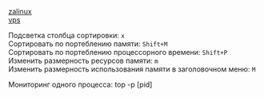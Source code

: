 [zalinux](https://zalinux.ru/?p=1811  )  
[vps](https://vps.ua/wiki/top-command/#:~:text=%D0%A7%D1%82%D0%BE%D0%B1%D1%8B%20%D0%B2%D1%8B%D0%BF%D0%BE%D0%BB%D0%BD%D0%B8%D1%82%D1%8C%20%D0%B2%20top%20%D1%81%D0%BE%D1%80%D1%82%D0%B8%D1%80%D0%BE%D0%B2%D0%BA%D1%83,%D0%BD%D0%B0%D0%B1%D1%80%D0%B0%D0%B2%20%D0%BD%D0%B0%20%D0%BA%D0%BB%D0%B0%D0%B2%D0%B8%D0%B0%D1%82%D1%83%D1%80%D0%B5%20Shift%2BN.)  
  
Подсветка столбца сортировки: `x`  
Сортировать по портеблению памяти: `Shift+M`  
Сортировать по портеблению процессорного времени: `Shift+P`  
Изменить размерность ресурсов памяти: `m`  
Изменить размерность использования памяти в заголовочном меню: `M`  

Мониторинг одного процесса: top -p [pid]  

